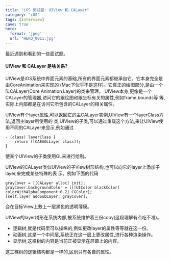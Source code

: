 ```yaml
---
title: "iOS 面试题: UIView 和 CALayer"
category: "iOS"
tags: [Interview]
cave: true
hero:
  format: 'jpeg'
  url: 'HERO_0011.jpg'
---
```

最近遇到和看到的一些面试题。

#### UIView 和 CALayer 是啥关系?

UIView是iOS系统中界面元素的基础,所有的界面元素都继承自它。它本身完全是由CoreAnimation来实现的 (Mac下似乎不是这样)。它真正的绘图部分,是由一个叫CALayer(Core Animation Layer)的类来管理。 UIView本身,更像是一个CALayer的管理器,访问它的跟绘图和跟坐标有关的属性,例如frame,bounds等 等,实际上内部都是在访问它所包含的CALayer的相关属性。

UIView有个layer属性,可以返回它的主CALayer实例,UIView有一个layerClass方法,返回主layer所使用的 类,UIView的子类,可以通过重载这个方法,来让UIView使用不同的CALayer来显示,例如通过

```objc
- (class) layerClass {
    return ([CAEAGLLayer class]);
}
```

使某个UIView的子类使用GL来进行绘制。

UIView的CALayer类似UIView的子View树形结构,也可以向它的layer上添加子layer,来完成某些特殊的表 示。例如下面的代码

```objc
grayCover = [[CALayer alloc] init];
grayCover.backgroundColor = [[[UIColor blackColor] colorWithAlphaComponent:0.2] CGColor];
[self.layer addSubLayer: grayCover];
```

会在目标View上敷上一层黑色的透明薄膜。

UIView的layer树形在系统内部,被系统维护着三份copy(这段理解有点吃不准)。

* 逻辑树,就是代码里可以操纵的,例如更改layer的属性等等就在这一份。
* 动画树,这是一个中间层,系统正在这一层上更改属性,进行各种渲染操作。
* 显示树,这棵树的内容是当前正被显示在屏幕上的内容。

这三棵树的逻辑结构都是一样的,区别只有各自的属性。
